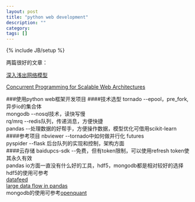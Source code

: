 ```yaml
---
layout: post
title: "python web development"
description: ""
category: 
tags: []
---
```

{% include JB/setup %}

两篇很好的文章：

[深入浅出网络模型](http://siddontang.github.io/high-performance-server/2012/09/02/step-by-step-network/)

[Concurrent Programming for Scalable Web Architectures](http://berb.github.io/diploma-thesis/original/index.html)

###使用python web框架开发项目
####技术选型
tornado  --epool，pre_fork,异步io的集合体  
mongodb  --nosql技术，读快写慢  
rq/mrq   --redis队列，传递消息，方便快捷  
pandas   --处理数据的好帮手，方便操作数据，模型优化可借用scikit-learn  
####参考项目
nbviewer --tornado中如何做并行化 futures    
pyspider --flask 后台队列的实现和控制，架构方面  
####云存储
baidupcs-sdk --免费，但有token限制，可以使用refresh token使其永久有效  
pandas io方面一直没有什么好的工具，hdf5，mongodb都是相对较好的选择  
hdf5的使用可参考  
[datafeed](https://github.com/yinhm/datafeed)  
[large data flow in pandas](http://stackoverflow.com/questions/14262433/large-data-work-flows-using-pandas)  
mongodb的使用可参考[openquant]()  